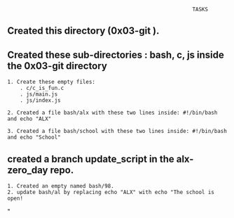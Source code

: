                                                                TASKS

## Created this directory (0x03-git ).

## Created these sub-directories : bash, c, js inside the 0x03-git directory
	
	1. Create these empty files:
		. c/c_is_fun.c
		. js/main.js
		. js/index.js

	2. Created a file bash/alx with these two lines inside: #!/bin/bash and echo "ALX"

	3. Created a file bash/school with these two lines inside: #!/bin/bash and echo "School"

## created a branch update_script in the alx-zero_day repo.

	1. Created an empty named bash/98.
	2. update bash/al by replacing echo "ALX" with echo "The school is open!
" 
